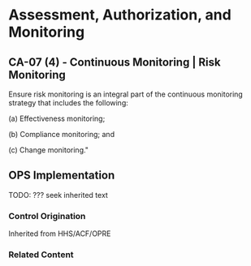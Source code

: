 # Assessment, Authorization, and Monitoring
## CA-07 (4) - Continuous Monitoring | Risk Monitoring

Ensure risk monitoring is an integral part of the continuous monitoring strategy that includes the following:

(a) Effectiveness monitoring;

(b) Compliance monitoring; and

(c) Change monitoring."

## OPS Implementation

TODO:  ???  seek inherited text

### Control Origination

Inherited from HHS/ACF/OPRE

### Related Content
